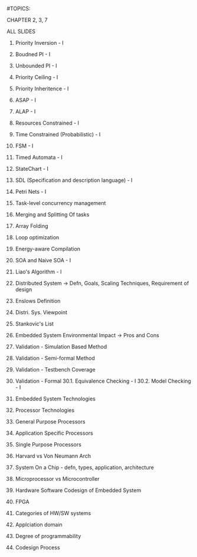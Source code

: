 #TOPICS:

CHAPTER 2, 3, 7

ALL SLIDES

1. Priority Inversion - I
2. Boudned PI - I
3. Unbounded PI - I
4. Priority Ceiling - I
5. Priority Inheritence - I

6. ASAP - I
7. ALAP - I
8. Resources Constrained - I
9. Time Constrained (Probabilistic) - I

10. FSM - I
11. Timed Automata - I
12. StateChart - I
13. SDL (Specification and description language) - I
14. Petri Nets - I

15. Task-level concurrency management
16. Merging and Splitting Of tasks
17. Array Folding
18. Loop optimization
19. Energy-aware Compilation
20. SOA and Naive SOA - I
21. Liao's Algorithm - I

22. Distributed System -> Defn, Goals, Scaling Techniques, Requirement of design
23. Enslows Definition
24. Distri. Sys. Viewpoint
25. Stankovic's List

26. Embedded System Environmental Impact -> Pros and Cons

27. Validation - Simulation Based Method
28. Validation - Semi-formal Method
29. Validation - Testbench Coverage
30. Validation - Formal
    30.1. Equivalence Checking - I
    30.2. Model Checking - I

31. Embedded System Technologies
32. Processor Technologies
33. General Purpose Processors
34. Application Specific Processors
35. Single Purpose Processors
36. Harvard vs Von Neumann Arch

37. System On a Chip - defn, types, application, architecture
38. Microprocessor vs Microcontroller

39. Hardware Software Codesign of Embedded System
40. FPGA
41. Categories of HW/SW systems
42. Applciation domain
43. Degree of programmability
44. Codesign Process
